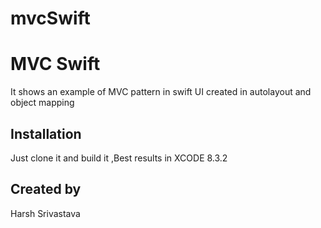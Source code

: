 # mvcSwift

# MVC Swift
It shows an example of MVC pattern in swift UI created in autolayout and object mapping 
## Installation
Just clone it and build it ,Best results in XCODE 8.3.2 
## Created by 
Harsh Srivastava

